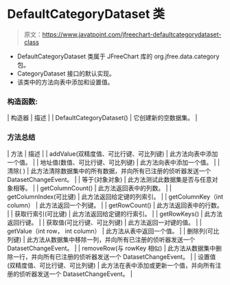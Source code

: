 # DefaultCategoryDataset 类

> 原文：<https://www.javatpoint.com/jfreechart-defaultcategorydataset-class>

*   DefaultCategoryDataset 类属于 JFreeChart 库的 org.jfree.data.category 包。
*   CategoryDataset 接口的默认实现。
*   该类中的方法向表中添加和设置值。

### 构造函数:

| 构造器 | 描述 |
| DefaultCategoryDataset() | 它创建新的空数据集。 |

### 方法总结

| 方法 | 描述 |
| addValue(双精度值、可比行键、可比列键) | 此方法向表中添加一个值。 |
| 地址值(数值、可比行键、可比列键) | 此方法向表中添加一个值。 |
| 清除( ) | 此方法清除数据集中的所有数据，并向所有已注册的侦听器发送一个 DatasetChangeEvent。 |
| 等于(对象对象) | 此方法测试此数据集是否与任意对象相等。 |
| getColumnCount() | 此方法返回表中的列数。 |
| getColumnIndex(可比键) | 此方法返回给定键的列索引。 |
| getColumnKey（int column） | 此方法返回一个列键。 |
| getRowCount() | 此方法返回表中的行数。 |
| 获取行索引(可比键) | 此方法返回给定键的行索引。 |
| getRowKeys() | 此方法返回行键。 |
| 获取值(可比行键、可比列键) | 此方法返回一对键的值。 |
| getValue（int row， int column） | 此方法从表中返回一个值。 |
| 删除列(可比列键) | 此方法从数据集中移除一列，并向所有已注册的侦听器发送一个 DatasetChangeEvent。 |
| removeRow(与 rowKey 相似) | 此方法从数据集中删除一行，并向所有已注册的侦听器发送一个 DatasetChangeEvent。 |
| 设置值(双精度值、可比行键、可比列键) | 此方法在表中添加或更新一个值，并向所有注册的侦听器发送一个 DatasetChangeEvent。 |